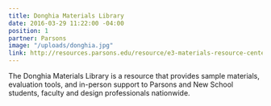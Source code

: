 ```yaml
---
title: Donghia Materials Library
date: 2016-03-29 11:22:00 -04:00
position: 1
partner: Parsons
image: "/uploads/donghia.jpg"
link: http://resources.parsons.edu/resource/e3-materials-resource-center/
---
```


The Donghia Materials Library is a resource that provides sample materials, evaluation tools, and in-person support to Parsons and New School students, faculty and design professionals nationwide.
